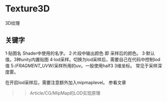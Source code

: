 ﻿# Texture3D 
3D纹理
## 关键字 

1·贴图名 Shader中使用的名字。
2·片段中输出颜色
即 采样后的颜色。
3·默认值。3种unity内置贴图
4·lod采样。切换为lod采样后，需要自己在代码中控制lod值
5·/*FRAGMENT_UVW*/采样所用的uv。一般使用half3 3维坐标。
常见于采样深度雾。

在开启lod采样后，需要注意额外加入mipmaplevel。
参看文章
>>Article/CG/MipMap的LOD实现原理